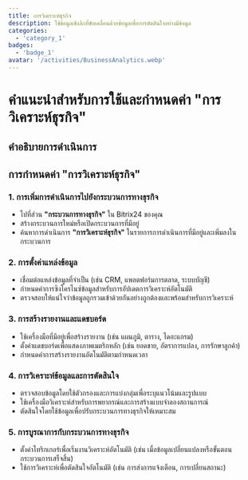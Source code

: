 ```yaml
---
title: การวิเคราะห์ธุรกิจ
description: ใช้ข้อมูลเชิงลึกที่ขับเคลื่อนด้วยข้อมูลเพื่อการตัดสินใจอย่างมีข้อมูล
categories: 
  - 'category_1'
badges: 
  - 'badge_1'
avatar: '/activities/BusinessAnalytics.webp'
---
```

# คำแนะนำสำหรับการใช้และกำหนดค่า "การวิเคราะห์ธุรกิจ"

## คำอธิบายการดำเนินการ

## **การกำหนดค่า "การวิเคราะห์ธุรกิจ"**

### 1. การเพิ่มการดำเนินการไปยังกระบวนการทางธุรกิจ
- ไปที่ส่วน **"กระบวนการทางธุรกิจ"** ใน Bitrix24 ของคุณ
- สร้างกระบวนการใหม่หรือเปิดกระบวนการที่มีอยู่
- ค้นหาการดำเนินการ **"การวิเคราะห์ธุรกิจ"** ในรายการการดำเนินการที่มีอยู่และเพิ่มลงในกระบวนการ

### 2. การตั้งค่าแหล่งข้อมูล
- เชื่อมต่อแหล่งข้อมูลที่จำเป็น (เช่น CRM, แพลตฟอร์มการตลาด, ระบบบัญชี)
- กำหนดค่าการซิงโครไนซ์ข้อมูลสำหรับการอัปเดตการวิเคราะห์อัตโนมัติ
- ตรวจสอบให้แน่ใจว่าข้อมูลถูกรวมเข้าด้วยกันอย่างถูกต้องและพร้อมสำหรับการวิเคราะห์

### 3. การสร้างรายงานและแดชบอร์ด
- ใช้เครื่องมือที่มีอยู่เพื่อสร้างรายงาน (เช่น แผนภูมิ, ตาราง, ไดอะแกรม)
- ตั้งค่าแดชบอร์ดเพื่อแสดงภาพเมตริกหลัก (เช่น ยอดขาย, อัตราการแปลง, การรักษาลูกค้า)
- กำหนดค่าการสร้างรายงานอัตโนมัติตามกำหนดเวลา

### 4. การวิเคราะห์ข้อมูลและการตัดสินใจ
- ตรวจสอบข้อมูลโดยใช้ตัวกรองและการแบ่งกลุ่มเพื่อระบุแนวโน้มและรูปแบบ
- ใช้เครื่องมือวิเคราะห์สำหรับการพยากรณ์และการสร้างแบบจำลองสถานการณ์
- ตัดสินใจโดยใช้ข้อมูลเพื่อปรับกระบวนการทางธุรกิจให้เหมาะสม

### 5. การบูรณาการกับกระบวนการทางธุรกิจ
- ตั้งค่าไทริกเกอร์เพื่อเริ่มงานวิเคราะห์อัตโนมัติ (เช่น เมื่อข้อมูลเปลี่ยนแปลงหรือขั้นตอนกระบวนการเสร็จสิ้น)
- ใช้การวิเคราะห์เพื่อตัดสินใจอัตโนมัติ (เช่น การส่งการแจ้งเตือน, การเปลี่ยนสถานะ)